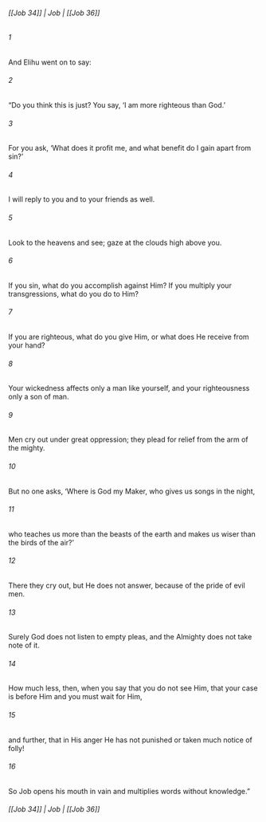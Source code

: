 ###### [[Job 34]] | Job | [[Job 36]]

###### 1
And Elihu went on to say:
###### 2
“Do you think this is just? You say, ‘I am more righteous than God.’
###### 3
For you ask, ‘What does it profit me, and what benefit do I gain apart from sin?’
###### 4
I will reply to you and to your friends as well.
###### 5
Look to the heavens and see; gaze at the clouds high above you.
###### 6
If you sin, what do you accomplish against Him? If you multiply your transgressions, what do you do to Him?
###### 7
If you are righteous, what do you give Him, or what does He receive from your hand?
###### 8
Your wickedness affects only a man like yourself, and your righteousness only a son of man.
###### 9
Men cry out under great oppression; they plead for relief from the arm of the mighty.
###### 10
But no one asks, ‘Where is God my Maker, who gives us songs in the night,
###### 11
who teaches us more than the beasts of the earth and makes us wiser than the birds of the air?’
###### 12
There they cry out, but He does not answer, because of the pride of evil men.
###### 13
Surely God does not listen to empty pleas, and the Almighty does not take note of it.
###### 14
How much less, then, when you say that you do not see Him, that your case is before Him and you must wait for Him,
###### 15
and further, that in His anger He has not punished or taken much notice of folly!
###### 16
So Job opens his mouth in vain and multiplies words without knowledge.”

###### [[Job 34]] | Job | [[Job 36]]
